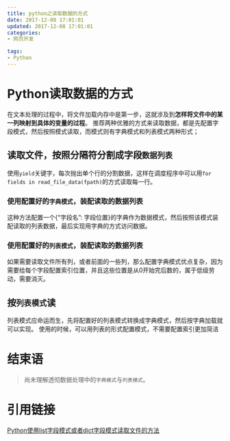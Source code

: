 ```yaml
---
title: python之读取数据的方式
date: 2017-12-08 17:01:01
updated: 2017-12-08 17:01:01
categories:
- 网页开发

tags:
- Python
---
```

# Python读取数据的方式
在文本处理的过程中，将文件加载内存中是第一步，这就涉及到**怎样将文件中的某一列映射到具体的变量的过程**。
推荐两种优雅的方式来读取数据，都是先配置字段模式，然后按照模式读取，而模式则有字典模式和列表模式两种形式；

<!-- more -->
## 读取文件，按照分隔符分割成字段`数据列表`
使用`yield`关键字，每次抛出单个行的分割数据，这样在调度程序中可以用`for fields in read_file_data(fpath)`的方式读取每一行。
### 使用配置好的`字典模式`，装配读取的数据列表
这种方法配置一个{“字段名”: 字段位置}的字典作为数据模式，然后按照该模式装配读取的列表数据，最后实现用字典的方式访问数据。
### 使用配置好的`列表模式`，装配读取的数据列表
如果需要读取文件所有列，或者前面的一些列，那么配置字典模式优点复杂，因为需要给每个字段配置索引位置，并且这些位置是从0开始完后数的，属于低级劳动，需要消灭。

## 按`列表模式`读
列表模式应命运而生，先将配置好的列表模式转换成字典模式，然后按字典加载就可以实现。
使用的时候，可以用列表的形式配置模式，不需要配置索引更加简洁

# 结束语
> 尚未理解透彻数据处理中的`字典模式`与`列表模式`。
 
# 引用链接
[Python使用list字段模式或者dict字段模式读取文件的方法](http://www.crazyant.net/1707.html)